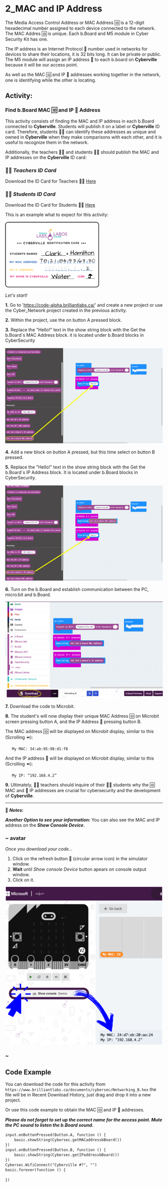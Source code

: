 # 2_MAC and IP Address

The Media Access Control Address or MAC Address 🆔 is a 12-digit hexadecimal number assigned to each device connected to the network. The MAC Addres 🆔 is unique. Each b.Board and M5 module in Cyber Security Kit has one.

The IP address is an Internet Protocol 📮 number used in networks for devices to share their locations, it is 32 bits long. It can be private or public.
The M5 module will assign an IP address 📮 to each b.board on __Cyberville__ because it will be our access point.

As well as the MAC 🆔 and IP 📮 addresses working together in the network, one is identifying while the other is locating.

## Activity: 
### Find b.Board MAC 🆔 and IP 📮 Address

This activity consists of finding the MAC and IP address in each b.Board connected to __Cyberville__. Students will publish it on a label or __Cyberville__ ID card. Therefore, students 🧑‍🎓 can identify these addresses as unique and owned in __Cyberville__ when they make comparisons with each other, and it is useful to recognize them in the network.

Additionally, the teachers 🧑‍🏫 and students 🧑‍🎓 should publish the MAC and IP addresses on the __Cyberville__ ID  card:

### 🧑‍🏫  __*Teachers ID Card*__
Download the ID Card for Teachers 🧑‍🏫 [Here](https://drive.google.com/file/d/14gh8mT6u4rgxHwiSSV6rtSel3Gz4WwM_/view?usp=drive_link)

### 🧑‍🎓 __*Students ID Card*__
Download the ID Card for Students 🧑‍🎓 [Here](https://drive.google.com/file/d/1uYi49zPMzKYuliF4TlS2NQBoPTkMTcoD/view?usp=drive_link)

This is an example what to expect for this activity:  

<img src="https://github.com/Brilliant-Labs/code.bl/blob/code_alpha/packaged/docs/static/mb/projects/bboard-tutorials-cyberville/Networking/2_MAC_IP/IDbig.png?raw=true" alt="ID" title="ID Example." width="300" />
  

*Let's start!*

__1.__ Go to 'https://code-alpha.brilliantlabs.ca/' and create a new project or use the Cyber_Network project created in the previous activity.

__2.__ Within the project, use the on button A pressed block.

__3.__ Replace the "Hello!" text in the show string block with the Get the b.Board´s MAC Address block. it is located under b.Board blocks in CyberSecurity 

![Step5](https://github.com/Brilliant-Labs/code.bl/blob/code_alpha/packaged/docs/static/mb/projects/bboard-tutorials-cyberville/Networking/2_MAC_IP/Step5.png?raw=true "Step 3")

__4.__ Add a new block on button A pressed, but this time select on button B pressed.

__5.__ Replace the "Hello!" text in the show string block with the Get the b.Board´s IP Address block. It is located under b.Board blocks in CyberSecurity.

![Step6](https://github.com/Brilliant-Labs/code.bl/blob/code_alpha/packaged/docs/static/mb/projects/bboard-tutorials-cyberville/Networking/2_MAC_IP/Step6.png?raw=true "Step 5")

__6.__ Turn on the b.Board and establish communication between the PC, micro:bit and b.Board.

![Step7](https://github.com/Brilliant-Labs/code.bl/blob/code_alpha/packaged/docs/static/mb/projects/bboard-tutorials-cyberville/Networking/2_MAC_IP/Step7.png?raw=true "Download to microbit")

__7.__ Download the code to Microbit.

__8.__ The student's will now display their unique MAC Address 🆔 on Microbit screen pressing button A, and the IP Address 📮 pressing button B.

The MAC address 🆔 will be displayed on Microbit display, similar to this (Scrolling ⏪):

       My MAC: 34:ab:95:98:d1:f8

And the IP address 📮 will be displayed on Microbit display, similar to this (Scrolling ⏪):

       My IP: “192.168.4.2”

__9.__ Ultimately, 🧑‍🏫 teachers should inquire of their 🧑‍🎓 students why the 🆔 MAC and 📮 IP addresses are crucial for cybersecurity and the development of __Cyberville__.

***

📌 __*Notes:*__

__*Another Option to see your information:*__
You can also see the MAC and IP address on the __*Show Console Device*__.

### ~ avatar
*Once you download your code...*
1. Click on the refresh button 	🔄 (circular arrow icon) in the simulator window.
2. __Wait__ until *Show console Device* button apears on console output window.
3. Click on it.

![Console](https://github.com/Brilliant-Labs/code.bl/blob/code_alpha/packaged/docs/static/mb/projects/bboard-tutorials-cyberville/Networking/2_MAC_IP/Console.png?raw=true "Console Device")
### ~


## Code Example

You can download the code for this activity from `https://www.brilliantlabs.ca/documents/cybersec/Networking_B.hex` the file will be in Recent Download History, just drag and drop it into a new project.  

Or use this code example to obtain the MAC 🆔 and IP 📮 addresses.

__*Please do not forget to set up the correct name for the access point. Mute the PC sound to listen the b.Board sound.*__

```blocks
input.onButtonPressed(Button.A, function () {
    basic.showString(Cybersec.getMACaddressbBoard())
})
input.onButtonPressed(Button.B, function () {
    basic.showString(Cybersec.getIPaddressbBoard())
})
Cybersec.WifiConnect("Cyberville #?", "")
basic.forever(function () {
	
})

```